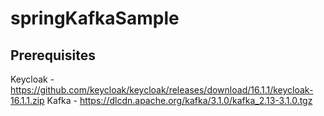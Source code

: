 # springKafkaSample

## Prerequisites

Keycloak - https://github.com/keycloak/keycloak/releases/download/16.1.1/keycloak-16.1.1.zip
Kafka - https://dlcdn.apache.org/kafka/3.1.0/kafka_2.13-3.1.0.tgz

